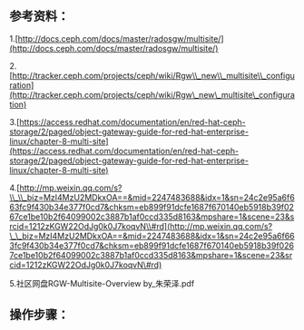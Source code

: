 ## 参考资料：

1.[http://docs.ceph.com/docs/master/radosgw/multisite/](http://docs.ceph.com/docs/master/radosgw/multisite/)

2.[http://tracker.ceph.com/projects/ceph/wiki/Rgw\\_new\\_multisite\\_configuration](http://tracker.ceph.com/projects/ceph/wiki/Rgw\_new\_multisite\_configuration)

3.[https://access.redhat.com/documentation/en/red-hat-ceph-storage/2/paged/object-gateway-guide-for-red-hat-enterprise-linux/chapter-8-multi-site](https://access.redhat.com/documentation/en/red-hat-ceph-storage/2/paged/object-gateway-guide-for-red-hat-enterprise-linux/chapter-8-multi-site)

4.[http://mp.weixin.qq.com/s?\\_\\_biz=MzI4MzU2MDkxOA==&mid=2247483688&idx=1&sn=24c2e95a6f663fc9f430b34e377f0cd7&chksm=eb899f91dcfe1687f670140eb5918b39f0267ce1be10b2f64099002c3887b1af0ccd335d8163&mpshare=1&scene=23&srcid=1212zKGW22OdJg0k0J7koqvN\\#rd](http://mp.weixin.qq.com/s?\_\_biz=MzI4MzU2MDkxOA==&mid=2247483688&idx=1&sn=24c2e95a6f663fc9f430b34e377f0cd7&chksm=eb899f91dcfe1687f670140eb5918b39f0267ce1be10b2f64099002c3887b1af0ccd335d8163&mpshare=1&scene=23&srcid=1212zKGW22OdJg0k0J7koqvN\#rd)

5.社区网盘RGW-Multisite-Overview by\_朱荣泽.pdf

## 操作步骤：



